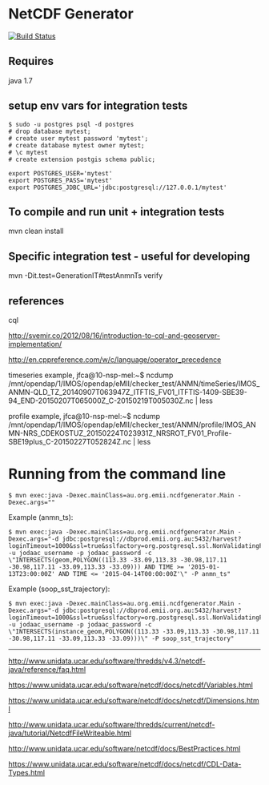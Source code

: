 # NetCDF Generator

[![Build Status](https://travis-ci.org/aodn/ncdfgenerator.png?branch=master)](https://travis-ci.org/aodn/ncdfgenerator.png)

## Requires
java 1.7

## setup env vars for integration tests

    $ sudo -u postgres psql -d postgres
    # drop database mytest;
    # create user mytest password 'mytest';
    # create database mytest owner mytest;
    # \c mytest
    # create extension postgis schema public;

    export POSTGRES_USER='mytest'
    export POSTGRES_PASS='mytest'
    export POSTGRES_JDBC_URL='jdbc:postgresql://127.0.0.1/mytest'

## To compile and run unit + integration tests
mvn clean install

## Specific integration test - useful for developing
mvn -Dit.test=GenerationIT#testAnmnTs verify

## references

cql

http://svemir.co/2012/08/16/introduction-to-cql-and-geoserver-implementation/

http://en.cppreference.com/w/c/language/operator_precedence


timeseries example,
jfca@10-nsp-mel:~$ ncdump  /mnt/opendap/1/IMOS/opendap/eMII/checker_test/ANMN/timeSeries/IMOS_ANMN-QLD_TZ_20140907T063947Z_ITFTIS_FV01_ITFTIS-1409-SBE39-94_END-20150207T065000Z_C-20150219T005030Z.nc | less

profile example,
jfca@10-nsp-mel:~$ ncdump /mnt/opendap/1/IMOS/opendap/eMII/checker_test/ANMN/profile/IMOS_ANMN-NRS_CDEKOSTUZ_20150224T023931Z_NRSROT_FV01_Profile-SBE19plus_C-20150227T052824Z.nc  | less

# Running from the command line

```
$ mvn exec:java -Dexec.mainClass=au.org.emii.ncdfgenerator.Main -Dexec.args=""
```

Example (anmn_ts):
```
$ mvn exec:java -Dexec.mainClass=au.org.emii.ncdfgenerator.Main -Dexec.args="-d jdbc:postgresql://dbprod.emii.org.au:5432/harvest?loginTimeout=1000&ssl=true&sslfactory=org.postgresql.ssl.NonValidatingFactory -u jodaac_username -p jodaac_password -c \"INTERSECTS(geom,POLYGON((113.33 -33.09,113.33 -30.98,117.11 -30.98,117.11 -33.09,113.33 -33.09))) AND TIME >= '2015-01-13T23:00:00Z' AND TIME <= '2015-04-14T00:00:00Z'\" -P anmn_ts"
```

Example (soop_sst_trajectory):
```
$ mvn exec:java -Dexec.mainClass=au.org.emii.ncdfgenerator.Main -Dexec.args="-d jdbc:postgresql://dbprod.emii.org.au:5432/harvest?loginTimeout=1000&ssl=true&sslfactory=org.postgresql.ssl.NonValidatingFactory -u jodaac_username -p jodaac_password -c \"INTERSECTS(instance_geom,POLYGON((113.33 -33.09,113.33 -30.98,117.11 -30.98,117.11 -33.09,113.33 -33.09)))\" -P soop_sst_trajectory"
```

----

http://www.unidata.ucar.edu/software/thredds/v4.3/netcdf-java/reference/faq.html

https://www.unidata.ucar.edu/software/netcdf/docs/netcdf/Variables.html

https://www.unidata.ucar.edu/software/netcdf/docs/netcdf/Dimensions.html

http://www.unidata.ucar.edu/software/thredds/current/netcdf-java/tutorial/NetcdfFileWriteable.html

http://www.unidata.ucar.edu/software/netcdf/docs/BestPractices.html

https://www.unidata.ucar.edu/software/netcdf/docs/netcdf/CDL-Data-Types.html

